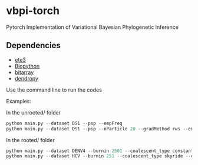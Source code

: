 # vbpi-torch
Pytorch Implementation of Variational Bayesian Phylogenetic Inference


## Dependencies

* [ete3](http://etetoolkit.org)
* [Biopython](http://biopython.org)
* [bitarray](https://pypi.org/project/bitarray/)
* [dendropy](https://dendropy.org)


Use the command line to run the codes

Examples:

In the unrooted/ folder

```python
python main.py --dataset DS1 --psp --empFreq
python main.py --dataset DS1 --psp --nParticle 20 --gradMethod rws --empFreq
```

In the rooted/ folder
```python
python main.py --dataset DENV4 --burnin 2501 --coalescent_type constant --clock_type strict --init_clock_rate 1e-3 --sample_info --psp --empFreq
python main.py --dataset HCV --burnin 251 --coalescent_type skyride --clock_type fixed_rate --init_clock_rate 7.9e-4 --sample_info --psp
```
